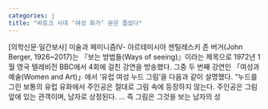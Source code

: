 ```yaml
---
categories: j
title: "바로크 시대 ‘여성 화가’ 문은 좁았다"
---
```

[의학신문·일간보사] 미술과 페미니즘Ⅳ- 아르테미시아 젠틸레스키 존 버거(John Berger, 1926~2017)는 『보는 방법들(Ways of seeing)』이라는 제목으로 1972년 1월 영국 텔레비전 BBC에서 4회에 걸친 강연을 방송했다. 그중 두 번째 강연인 「여성과 예술(Women and Art)」에서 ‘유럽 여성 누드 그림’을 다음과 같이 설명했다. “누드를 그린 보통의 유럽 유화에서 주인공은 절대로 그림 속에 등장하지 않는다. 주인공은 그림 앞에 있는 관객이며, 남자로 상정된다. … 즉 그림은 그것을 보는 남자의 성